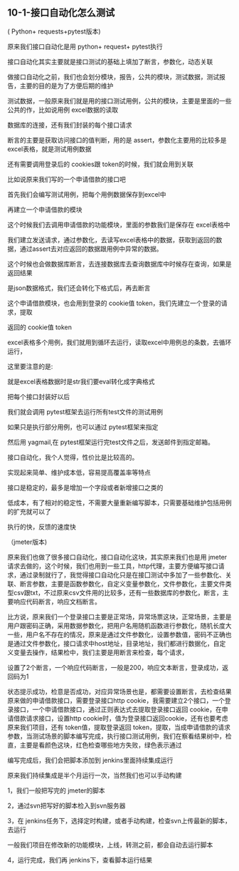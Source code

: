 ## 10-1-接口自动化怎么测试

( Python+ requests+pytest版本)

原来我们接口自动化是用 python+ request+ pytest执行

接口自动化其实主要就是接口测试的基础上填加了断言，参数化，动态关联

做接口自动化之前，我们也会划分模块，报告，公共的模块，测试数据，测试报告，主要的目的是为了方便后期的维护

测试数据，一般原来我们就是用的接口测试用例，公共的模块，主要是里面的一些公共的作，比如说用例 excel数据的读取

数据库的连接，还有我们封装的每个接口请求

断言的主要是获取访问接口的值判断，用的是 assert，参数化主要用的比较多是excel表格，就是测试用例数据

还有需要调用登录后的 cookies跟 token的时候，我们就会用到关联

比如说原来我们写的一个申请借款的接口吧

首先我们会编写测试用例，把每个用例数据保存到excel中

再建立一个申请借款的模块

这个时候我们去调用申请借款的功能模块，里面的参数我们是保存在 excel表格中

我们建立发送请求，通过参数化，去读写excel表格中的数据，获取到返回的数据，通过assert去对应返回的数据跟用例中异常的数据。

这个时候也会做数据库断言，去连接数据库去查询数据库中时候存在查询，如果是返回结果

是json数据格式，我们还会转化下格式后，再去断言

这个申请借款模块，也会用到登录的 cookie值 token，我们先建立一个登录的请求，提取

返回的 cookie值 token

excel表格多个用例，我们就用到循环去运行，读取excel中用例总的条数，去循环运行，

这里要注意的是:

就是excel表格数据时是str我们要eval转化成字典格式

把每个接口封装好以后

我们就会调用 pytest框架去运行所有test文件的测试用例

如果只是执行部分用例，也可以通过 pytest框架来指定

然后用 yagmail,在 pytest框架运行完test文件之后，发送邮件到指定邮箱。

接口自动化，我个人觉得，性价比是比较高的。

实现起来简单、维护成本低，容易提高覆盖率等特点

接口是稳定的，最多是增加一个字段或者新增接口之类的

低成本，有了相对的稳定性，不需要大量重新编写脚本，只需要基础维护包括用例的扩充就可以了

执行的快，反馈的速度快

（jmeter版本)

原来我们也做了很多接口自动化，接口自动化这块，其实原来我们也是用 jmeter请求去做的，这个时候，我们也用到一些工具，http代理，主要方便编写接口请求，通过录制就行了，我觉得接口自动化只是在接囗测试中多加了一些参数化、关联、断言参数，主要是函数参数化，自定义变量参数化，文件参数化，主要文件类型csv跟txt，不过原来csv文件用的比较多，还有一些数据库的参数化，断言，主要响应代码断言，响应文档断言。

比方说，原来我们一个登录接口主要是正常场，异常场票这块，正常场景，主要是用户跟密码正确，采用数据参数化，把用户名用随机函数进行参数化，随机长度大一些，用户名不存在的情况，原来是通过文件参数化，设置参数值，密码不正确也是通过文件参数化，接口请求中host地址，目录地址，我们都进行数据化，自定义变量去操作，结果检中，我们主要是用断言来检查，每个请求，

设置了2个断言，一个响应代码断言，一般是200，响应文本断言，登录成功，返回码为1

状态提示成功，检意是否成功，对应异常场景也是，都需要设置断言，去检查结果原来做的申请借款接口，需要登录接口http cookie，我需要建立2个接口，一个登录接口，一个申请借款接口，通过正则表达式去提取登录接口返回 cookie，在申请借款请求接口，设置http cookie时，值为登录接口返回cookie，还有也要考虑原来我们项目，还有 token值，提取登录返回 token，提取，当成申请借款的请求参数，当测试场景的脚本编写完成，执行接口测试用例，我们在察看结果树中，检直，主要是看颜色这块，红色检查哪些地方失败，绿色表示通过

编写完成后，我们会把脚本添加到 jenkins里面持续集成运行

原来我们持续集成是半个月运行一次，当然我们也可以手动构建

1，我们一般把写完的 jmeter的脚本

2，通过svn把写好的脚本检入到svn服务器

3，在 jenkins任务下，选择定时构建，或者手动构建，检查svn上传最新的脚本，去运行

一般我们项目在修改新的功能模块，上线，转测之前，都会自动去运行脚本

4，运行完成，我们再 jenkins下，查看脚本运行结果
